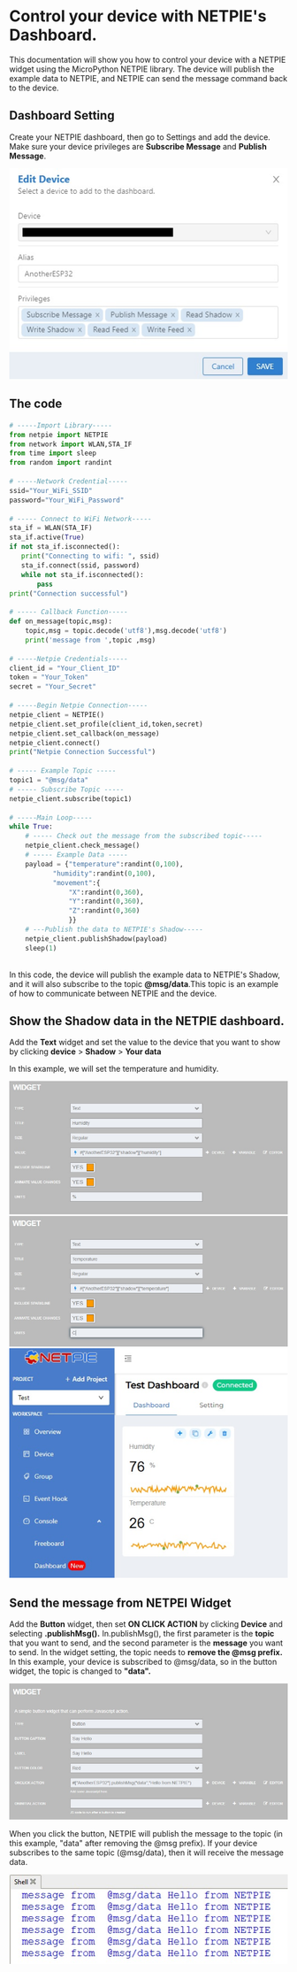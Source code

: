 # Control your device with NETPIE's Dashboard.
This documentation will show you how to control your device with a NETPIE widget using the MicroPython NETPIE library.
The device will publish the example data to NETPIE, and NETPIE can send the message command back to the device.

## Dashboard Setting 
Create your NETPIE dashboard, then go to Settings and add the device.
Make sure your device privileges are **Subscribe Message** and **Publish Message**.

![](https://github.com/PerfecXX/MicroPython-NETPIE/blob/main/doc/MQTT/doc_mqtt_04_device_privileges.jpg)

## The code 
```python
# -----Import Library-----
from netpie import NETPIE
from network import WLAN,STA_IF
from time import sleep
from random import randint

# -----Network Credential-----
ssid="Your_WiFi_SSID"
password="Your_WiFi_Password"

# ----- Connect to WiFi Network-----
sta_if = WLAN(STA_IF)
sta_if.active(True)
if not sta_if.isconnected():
   print("Connecting to wifi: ", ssid)
   sta_if.connect(ssid, password)
   while not sta_if.isconnected():
       pass
print("Connection successful")

# ----- Callback Function-----
def on_message(topic,msg):
    topic,msg = topic.decode('utf8'),msg.decode('utf8')
    print('message from ',topic ,msg)

# -----Netpie Credentials-----
client_id = "Your_Client_ID"
token = "Your_Token"
secret = "Your_Secret"

# -----Begin Netpie Connection-----
netpie_client = NETPIE()
netpie_client.set_profile(client_id,token,secret)
netpie_client.set_callback(on_message)
netpie_client.connect()
print("Netpie Connection Successful")

# ----- Example Topic -----
topic1 = "@msg/data"
# ----- Subscribe Topic -----
netpie_client.subscribe(topic1)

# -----Main Loop-----
while True:
    # ----- Check out the message from the subscribed topic-----
    netpie_client.check_message()
    # ----- Example Data -----
    payload = {"temperature":randint(0,100),
           "humidity":randint(0,100),
           "movement":{
               "X":randint(0,360),
               "Y":randint(0,360),
               "Z":randint(0,360)
               }}
    # ---Publish the data to NETPIE's Shadow-----
    netpie_client.publishShadow(payload)
    sleep(1)
    
```

In this code, the device will publish the example data to NETPIE's Shadow, and it will also subscribe to the topic **@msg/data**.This topic is an example of how to communicate between NETPIE and the device.

## Show the Shadow data in the NETPIE dashboard.

Add the **Text** widget and set the value to the device that you want to show by clicking **device** > **Shadow** > **Your data**

In this example, we will set the temperature and humidity.

![](https://github.com/PerfecXX/MicroPython-NETPIE/blob/main/doc/MQTT/doc_mqtt_05_widget_setting1.jpg)
![](https://github.com/PerfecXX/MicroPython-NETPIE/blob/main/doc/MQTT/doc_mqtt_05_widget_setting2.jpg)
![](https://github.com/PerfecXX/MicroPython-NETPIE/blob/main/doc/MQTT/doc_mqtt_05_widget_shaodw.jpg)

## Send the message from NETPEI Widget
Add the **Button** widget, then set **ON CLICK ACTION** by clicking **Device** and selecting **.publishMsg().**
In.publishMsg(), the first parameter is the **topic** that you want to send, and the second parameter is the **message** you want to send.
In the widget setting, the topic needs to **remove the @msg prefix.**
In this example, your device is subscribed to @msg/data, so in the button widget, the topic is changed to **"data".**

![](https://github.com/PerfecXX/MicroPython-NETPIE/blob/main/doc/MQTT/doc_mqtt_05_widget_button_setting.jpg)

When you click the button, NETPIE will publish the message to the topic (in this example, "data" after removing the @msg prefix).
If your device subscribes to the same topic (@msg/data), then it will receive the message data.

![](https://github.com/PerfecXX/MicroPython-NETPIE/blob/main/doc/MQTT/doc_mqtt_05_receive_data.jpg)

